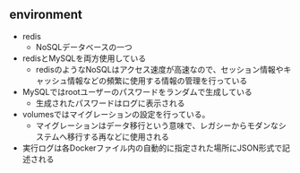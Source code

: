 ## environment
* redis
  * NoSQLデータベースの一つ
* redisとMySQLを両方使用している
  * redisのようなNoSQLはアクセス速度が高速なので、セッション情報やキャッシュ情報などの頻繁に使用する情報の管理を行っている
* MySQLではrootユーザーのパスワードをランダムで生成している
  * 生成されたパスワードはログに表示される
* volumesではマイグレーションの設定を行っている。
  * マイグレーションはデータ移行という意味で、レガシーからモダンなシステムへ移行する再などに使用される
* 実行ログは各Dockerファイル内の自動的に指定された場所にJSON形式で記述される

